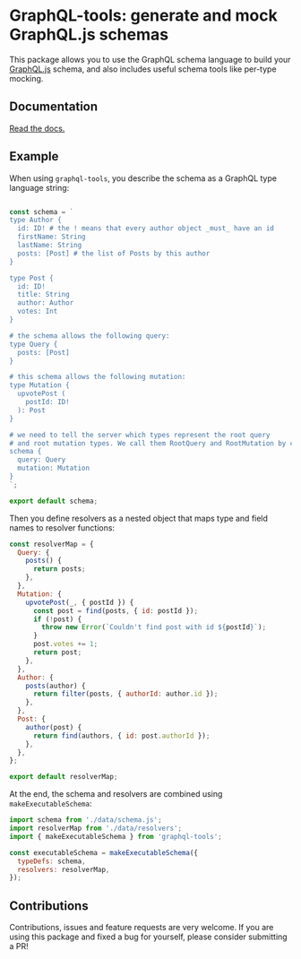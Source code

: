 # GraphQL-tools: generate and mock GraphQL.js schemas

This package allows you to use the GraphQL schema language to build your [GraphQL.js](https://github.com/graphql/graphql-js) schema, and also includes useful schema tools like per-type mocking.


## Documentation

[Read the docs.](https://the-guild.dev/graphql/tools/docs/introduction)

## Example

When using `graphql-tools`, you describe the schema as a GraphQL type language string:

```js

const schema = `
type Author {
  id: ID! # the ! means that every author object _must_ have an id
  firstName: String
  lastName: String
  posts: [Post] # the list of Posts by this author
}

type Post {
  id: ID!
  title: String
  author: Author
  votes: Int
}

# the schema allows the following query:
type Query {
  posts: [Post]
}

# this schema allows the following mutation:
type Mutation {
  upvotePost (
    postId: ID!
  ): Post
}

# we need to tell the server which types represent the root query
# and root mutation types. We call them RootQuery and RootMutation by convention.
schema {
  query: Query
  mutation: Mutation
}
`;

export default schema;
```

Then you define resolvers as a nested object that maps type and field names to resolver functions:

```js
const resolverMap = {
  Query: {
    posts() {
      return posts;
    },
  },
  Mutation: {
    upvotePost(_, { postId }) {
      const post = find(posts, { id: postId });
      if (!post) {
        throw new Error(`Couldn't find post with id ${postId}`);
      }
      post.votes += 1;
      return post;
    },
  },
  Author: {
    posts(author) {
      return filter(posts, { authorId: author.id });
    },
  },
  Post: {
    author(post) {
      return find(authors, { id: post.authorId });
    },
  },
};

export default resolverMap;
```

At the end, the schema and resolvers are combined using `makeExecutableSchema`:

```js
import schema from './data/schema.js';
import resolverMap from './data/resolvers';
import { makeExecutableSchema } from 'graphql-tools';

const executableSchema = makeExecutableSchema({
  typeDefs: schema,
  resolvers: resolverMap,
});
```

## Contributions

Contributions, issues and feature requests are very welcome. If you are using this package and fixed a bug for yourself, please consider submitting a PR!
